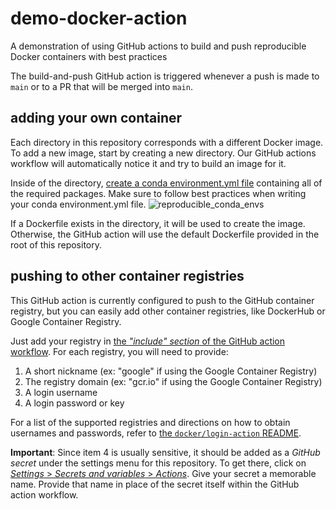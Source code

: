 # demo-docker-action
A demonstration of using GitHub actions to build and push reproducible Docker containers with best practices

The build-and-push GitHub action is triggered whenever a push is made to `main` or to a PR that will be merged into `main`.

## adding your own container
Each directory in this repository corresponds with a different Docker image. To add a new image, start by creating a new directory. Our GitHub actions workflow will automatically notice it and try to build an image for it.

Inside of the directory, [create a conda environment.yml file](https://conda.io/projects/conda/en/latest/user-guide/tasks/manage-environments.html#create-env-file-manually) containing all of the required packages. Make sure to follow best practices when writing your conda environment.yml file.
![reproducible_conda_envs](https://github.com/aryarm/demo-docker-action/assets/23412689/791efa84-53dd-4fca-8ea8-8c7029c0528b)

If a Dockerfile exists in the directory, it will be used to create the image. Otherwise, the GitHub action will use the default Dockerfile provided in the root of this repository.

## pushing to other container registries
This GitHub action is currently configured to push to the GitHub container registry, but you can easily add other container registries, like DockerHub or Google Container Registry.

Just add your registry in [the *"include" section* of the GitHub action workflow](https://github.com/aryarm/demo-docker-action/blob/23d9cb7beecf92ca691e59ac588b4b2b975ce317/.github/workflows/docker.yml#L58-L59). For each registry, you will need to provide:
1. A short nickname (ex: "google" if using the Google Container Registry)
2. The registry domain (ex: "gcr.io" if using the Google Container Registry)
3. A login username
4. A login password or key

For a list of the supported registries and directions on how to obtain usernames and passwords, refer to [the `docker/login-action` README](https://github.com/docker/login-action?tab=readme-ov-file#about).

**Important**: Since item 4 is usually sensitive, it should be added as a _GitHub secret_ under the settings menu for this repository. To get there, click on [_Settings_ > _Secrets and variables_ > _Actions_](../../settings/secrets/actions#repository-secrets). Give your secret a memorable name. Provide that name in place of the secret itself within the GitHub action workflow.
